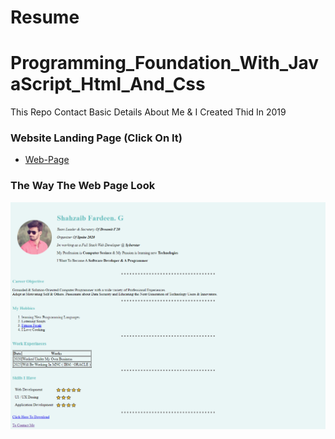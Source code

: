 # Resume

# Programming_Foundation_With_JavaScript_Html_And_Css
This Repo Contact Basic Details About Me & I Created Thid In 2019

### Website Landing Page (Click On It)
* [Web-Page](https://shahzaibfardeen.github.io/Resume/)

### The Way The Web Page Look 

![Web_Page_Image](images/Project.png)
